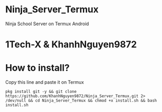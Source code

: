 # Ninja_Server_Termux
Ninja School Server on Termux Android

# 1Tech-X & KhanhNguyen9872

# How to install?

Copy this line and paste it on Termux

```
pkg install git -y && git clone https://github.com/KhanhNguyen9872/Ninja_Server_Termux.git 2> /dev/null && cd Ninja_Server_Termux && chmod +x install.sh && bash install.sh
```
